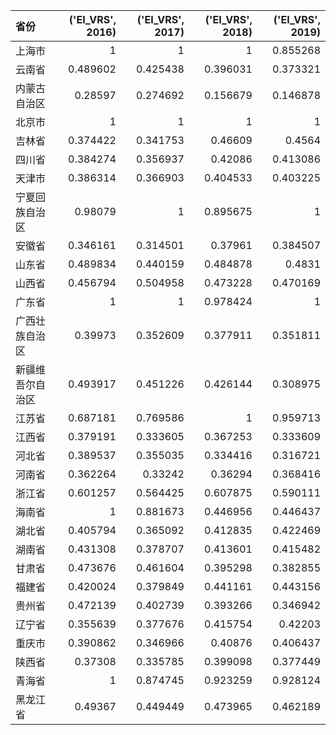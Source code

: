 | 省份             |   ('EI_VRS', 2016) |   ('EI_VRS', 2017) |   ('EI_VRS', 2018) |   ('EI_VRS', 2019) |
|:-----------------|-------------------:|-------------------:|-------------------:|-------------------:|
| 上海市           |           1        |           1        |           1        |           0.855268 |
| 云南省           |           0.489602 |           0.425438 |           0.396031 |           0.373321 |
| 内蒙古自治区     |           0.28597  |           0.274692 |           0.156679 |           0.146878 |
| 北京市           |           1        |           1        |           1        |           1        |
| 吉林省           |           0.374422 |           0.341753 |           0.46609  |           0.4564   |
| 四川省           |           0.384274 |           0.356937 |           0.42086  |           0.413086 |
| 天津市           |           0.386314 |           0.366903 |           0.404533 |           0.403225 |
| 宁夏回族自治区   |           0.98079  |           1        |           0.895675 |           1        |
| 安徽省           |           0.346161 |           0.314501 |           0.37961  |           0.384507 |
| 山东省           |           0.489834 |           0.440159 |           0.484878 |           0.4831   |
| 山西省           |           0.456794 |           0.504958 |           0.473228 |           0.470169 |
| 广东省           |           1        |           1        |           0.978424 |           1        |
| 广西壮族自治区   |           0.39973  |           0.352609 |           0.377911 |           0.351811 |
| 新疆维吾尔自治区 |           0.493917 |           0.451226 |           0.426144 |           0.308975 |
| 江苏省           |           0.687181 |           0.769586 |           1        |           0.959713 |
| 江西省           |           0.379191 |           0.333605 |           0.367253 |           0.333609 |
| 河北省           |           0.389537 |           0.355035 |           0.334416 |           0.316721 |
| 河南省           |           0.362264 |           0.33242  |           0.36294  |           0.368416 |
| 浙江省           |           0.601257 |           0.564425 |           0.607875 |           0.590111 |
| 海南省           |           1        |           0.881673 |           0.446956 |           0.446437 |
| 湖北省           |           0.405794 |           0.365092 |           0.412835 |           0.422469 |
| 湖南省           |           0.431308 |           0.378707 |           0.413601 |           0.415482 |
| 甘肃省           |           0.473676 |           0.461604 |           0.395298 |           0.382855 |
| 福建省           |           0.420024 |           0.379849 |           0.441161 |           0.443156 |
| 贵州省           |           0.472139 |           0.402739 |           0.393266 |           0.346942 |
| 辽宁省           |           0.355639 |           0.377676 |           0.415754 |           0.42203  |
| 重庆市           |           0.390862 |           0.346966 |           0.40876  |           0.406437 |
| 陕西省           |           0.37308  |           0.335785 |           0.399098 |           0.377449 |
| 青海省           |           1        |           0.874745 |           0.923259 |           0.928124 |
| 黑龙江省         |           0.49367  |           0.449449 |           0.473965 |           0.462189 |